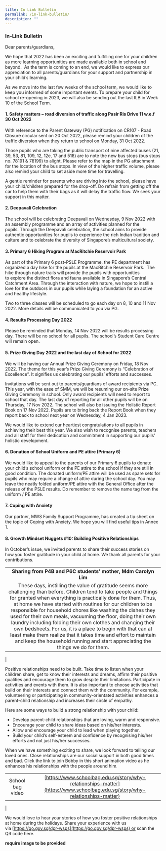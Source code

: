 ```yaml
---
title: In Link Bulletin
permalink: /in-link-bulletin/
description: ""
---
```

### **In-Link Bulletin**
Dear parents/guardians,  

We hope that 2022 has been an exciting and fulfilling one for your children as more learning opportunities are made available both in school and beyond.  As the term is coming to an end, we would like to express our appreciation to all parents/guardians for your support and partnership in your child’s learning.

As we move into the last few weeks of the school term, we would like to keep you informed of some important events. To prepare your child for school re-opening in 2023, we will also be sending out the last ILB in Week 10 of the School Term.

#### **1. Safety matters – road diversion of traffic along Pasir Ris Drive 11 w.e.f 30 Oct 2022**
With reference to the Parent Gateway (PG) notification on CR107 - Road Closure circular sent on 20 Oct 2022, please remind your children of the traffic diversion when they return to school on Monday, 31 Oct 2022.

Those pupils who are taking the public transport of nine affected buses (21, 39, 53, 81, 109, 12, 12e, 17 and 518) are to note the new bus stops (bus stops no. 78191 & 78199) to alight. Please refer to the map in the PG attachment for the location of the bus stops. In view of the higher traffic volume, please also remind your child to set aside more time for travelling.

A gentle reminder for parents who are driving into the school, please have your child/children prepared for the drop-off. Do refrain from getting off the car to help them with their bags as it will delay the traffic flow. We seek your support in this matter.

#### **2. Deepavali Celebration**
The school will be celebrating Deepavali on Wednesday, 9 Nov 2022 with an assembly programme and an array of activities planned for the pupils. Through the Deepavali celebration, the school aims to provide authentic opportunities for pupils to experience the rich Indian tradition and culture and to celebrate the diversity of Singapore’s multicultural society.

#### **3. Primary 6 Hiking Program at MacRitchie Reservoir Park**
As part of the Primary 6 post-PSLE Programme, the PE department has organized a day hike for the pupils at the MacRitchie Reservoir Park.  The hike through nature trails will provide the pupils with opportunities to explore the distinct flora and fauna available in Singapore’s Central Catchment Area. Through the interaction with nature, we hope to instill a love for the outdoors in our pupils while laying a foundation for an active and healthy lifestyle.

Two to three classes will be scheduled to go each day on 8, 10 and 11 Nov 2022. More details will be communicated to you via PG.

#### **4. Results Processing Day 2022**
Please be reminded that Monday, 14 Nov 2022 will be results processing day. There will be no school for all pupils. The school’s Student Care Centre will remain open.

#### **5. Prize Giving Day 2022 and the last day of School for 2022**
We will be having our Annual Prize Giving Ceremony on Friday, 18 Nov 2022. The theme for this year’s Prize Giving Ceremony is “Celebration of Excellence”. It signifies us celebrating our pupils’ efforts and successes.

Invitations will be sent out to parents/guardians of award recipients via PG. This year, with the ease of SMM, we will be resuming our on-site Prize Giving Ceremony in school. Only award recipients will need to report to school that day. The last day of reporting for all other pupils will be on Thursday, 17 Nov 2022. The school will also be issuing the Holistic Report Book on 17 Nov 2022. Pupils are to bring back the Report Book when they report back to school next year on Wednesday, 4 Jan 2023.

We would like to extend our heartiest congratulations to all pupils in achieving their best this year. We also wish to recognise parents, teachers and all staff for their dedication and commitment in supporting our pupils’ holistic development.

#### **6. Donation of School Uniform and PE attire (Primary 6)**
We would like to appeal to the parents of our Primary 6 pupils to donate your child’s school uniform or the PE attire to the school if they are still in good condition. The donated uniform/PE attire will be used as spare sets for pupils who may require a change of attire during the school day. You may leave the neatly folded uniform/PE attire with the General Office after the release of the PSLE results. Do remember to remove the name tag from the uniform / PE attire.

#### **7. Coping with Anxiety**
Our partner, MWS Family Support Programme, has created a tip sheet on the topic of Coping with Anxiety. We hope you will find useful tips in Annex 1.

#### **8. Growth Mindset Nuggets #10: Building Positive Relationships**
In October’s issue, we invited parents to share their success stories on how you foster gratitude in your child at home. We thank all parents for your contributions.

|  |
|:---:|
| **Sharing from P4B and P6C students’ mother, Mdm Carolyn Lim** |
| These days, instilling the value of gratitude seems more challenging than before. Children tend to take people and things for granted when everything is practically done for them. Thus, at home we have started with routines for our children to be responsible for household chores like washing the dishes they used for their own meals, vacuuming the floor, doing their own laundry including folding their own clothes and changing their own bedsheets. For us, it is a place to begin with that can at least make them realize that it takes time and effort to maintain and keep the household running and start appreciating the things we do for them. |
|

Positive relationships need to be built. Take time to listen when your children share, get to know their interests and dreams, affirm their positive qualities and encourage them to grow despite their limitations. Participate in activities and events with them. It is also important to choose activities that build on their interests and connect them with the community. For example, volunteering or participating in community-orientated activities enhances a parent-child relationship and increases their circle of empathy.

Here are some ways to build a strong relationship with your child:
*   Develop parent-child relationships that are loving, warm and responsive.
*   Encourage your child to share ideas based on his/her interests.
*   Allow and encourage your child to lead when playing together.
*   Build your child’s self-esteem and confidence by recognising his/her efforts and not just his/her successes.

When we have something exciting to share, we look forward to telling our loved ones. Close relationships are our social support in both good times and bad. Click the link to join Bobby in this short animation video as he enhances his relationships with the people around him.

|  |  |
|:---:|:---:|
| School bag video | [https://www.schoolbag.edu.sg/story/why-relationships-matter](https://www.schoolbag.edu.sg/story/why-relationships-matter) |
|

We would love to hear your stories of how you foster positive relationships at home during the holidays. Share your experience with us via [https://go.gov.sg/dpr-wsps](https://go.gov.sg/dpr-wsps) or scan the QR code here.

**require image to be provided**

